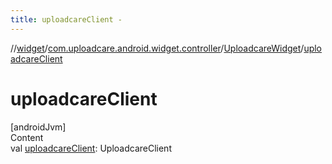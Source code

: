 ```yaml
---
title: uploadcareClient -
---
```

//[widget](../../index.md)/[com.uploadcare.android.widget.controller](../index.md)/[UploadcareWidget](index.md)/[uploadcareClient](uploadcare-client.md)



# uploadcareClient  
[androidJvm]  
Content  
val [uploadcareClient](uploadcare-client.md): UploadcareClient  



